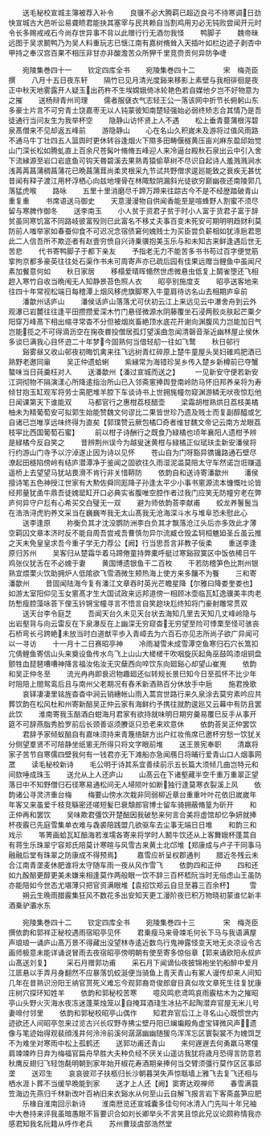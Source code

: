 <!-- { "loadSidebar": true } -->
　　送毛秘校宣城主簿被荐入补令
　　良骥不必大腾羁已超迈良弓不待寒调日劲快宣城古大邑听讼易聋瞆君能抉其塞宰与民共赖自当割鸡用刃必无钝败尝闻开元时令长多赐戒戒石今尚存世异事不背以此赠行行无酒勿我怪
　　鸭脚子
　　魏帝昧远图于吴求鬭鸭乃为吴人料重玩志已惬江南有嘉树脩耸入天插叶如栏边迹子剥杏中甲持之奉汉宫百果不相压非甘亦非酸澹苦众所狎千里竞赍贡何异防争啑













　　宛陵集巻四十一
　　钦定四库全书
　　宛陵集巻四十二　　　　宋　梅尧臣　撰
　　八月十五日夜东轩
　　隔竹已见月清光度谿来移影上素壁与我相徘徊是夜正中秋天地雾露开人疑玉出药杵不生埃嫦娥倚冰轮艳色若自媒他夕岂不好物意为之摧
　　送杨辩青州司理
　　儒者服褎衣气志轻王公一落该网中折节长俯躬山东多豪士片言不可穷青土饶嘉枣无以人钝蒙彼知南楚轻强始必弱终矫志合其情乃是吾徒通行当问友生为我举杯空
　　隐静山访怀贤上人不遇
　　松上垂青蔓蒲根泻碧泉髙僧来不见却返五峰前
　　游隐静山
　　心在名山久积嵗未及游将过值风雨路不通马牛丁壮四五人篮舆时更休转谷逢烟火下隰多田畴偃穟黄压亩刈麻东盈邱始觉山门深长松如腾虬直上百余尺苍髯叶脩脩五峰迎人来冷逼台殿秋石泉出云中引入舍下流縁源至岩口岩底鱼可钩天昬碧溪去果熟青猿偷草树不尽识自起诗人羞溅溅涧水浅苒苒菖蒲稠菖蒲花已晩菖蒲茸尚柔灵根采九节试共野僧求逡廵能致之衰疾无甚忧昔闻有释子渡江用杯浮栖心向兹地埋骨在林陬駮阴漏斜光徒欲穷巅幽夜还南陵郭几落猛虎喉
　　路咏
　　五里十里消磨尽千蹄万蹄来往踪古今不是不经歴踏破青山重复重
　　书席语送马御史
　　天意漫漫物自供闻香能至是喧蜂野人割蜜不须尽留与寒脾作御冬
　　送李南玉
　　小人贫于资君子贫于时小人富于货君子富于辞贫虽同寒饥富不同路岐彼富殁则巳此富名不移丈夫事百变未死安可期明明趋财利莫防前人嗤举家如春蚕仰食不可迟况念宿债窘何媿贱士为买臣尝负薪相如犹涤巵君思此二人信吾所不欺迩者有赵壹穷愤自兴诗乗骥抱美玉乐与和未知古来鲜逢遇后世无苦悲
　　代书寄鸭脚子于都下亲友
　　予指老无力不能苦多书书苟过百字便觉筋挛拘京都多豪英往往处石渠作书未可周寄声亦已疏后园有佳果远赠当鲤鱼中虽闻尺素加餐意何如
　　秋日家居
　　移榻爱晴晖翛然世虑微悬虫低复上鬬雀堕还飞相趂入寒竹自收当晩闱无人知静景苔色照人衣
　　昭亭别施度支
　　昭亭送客地来往四十年常视松端日每稽潭上烟风移虎旗脚寒入牛童肩待访名山去相期庐阜前
　　潘歙州话庐山
　　潘侯话庐山落落尤可伏初云江上来远见云中瀑舍舟到云外观瀑已岩麓往往逢平田攒攒爱深木竹门悬径微源水阴藤覆坐石浸两骹炎肤起芒粟夕阳穿万峰髙下相出缩寻常杳不分但被烟岚畜絶顶水底花开谢向渊腹风力岂能加日气岂能揽之不可得滴沥空在掬夜昬投僧居孤灯望溪曲忽闻清磬音渐近幽林屋止侯休多谈巳满我心目怀逰二十年梦今固熟何当借轻舠一往如飞鹜
　　秋日邨行
　　谿雾昼又收山邨夜初晦饥禽来往飞远树青红碎原上楚牛童屋头吴妇碓鸡肥酒已熟野老邀同軰
　　吴正仲遗蛤蜊
　　紫縁常为海错珍吴乡传入楚乡新樽前已夺蟹螯味当日莼羹枉对人
　　送潘歙州【潘过宣城而送之】
　　一见新安守便若新安江洞彻物不隔演漾心所降逺指治所山已入邻斋窻捧舆登南岭防马怀旧邦养亲将为寿倾甘抱玉缸观军将劳士脔肥堆羊腔下车谈诗书上世拥旄幢勿窥渊游鳞无吠夜惊尨他日闻课第天下谁能双
　　马都官行之惠柑荔枝醋壶
　　梁霜胡柑熟烘日荔枝美橘柚未为精葡萄安可拟郭生始能赞魏文何谬比二果皆世珍乃遗及贱士而复副醇醯或乞自诸已岂唯享远味终得为直矣【郭璞赞云厥包橘□奇者维甘魏文帝记云南方龙眼荔枝寜比西国葡萄石蜜】
　　前以柑子诗酬行之既食乃緑橘也顷年襄阳人遗柑予辨是緑橘今反自笑之
　　昔辨荆州误今为越叟迷黄柑与緑橘正似珷玞圭新安潘侯将行约游山门寺予以泞淖遂止因为诗以见怀
　　苍山自为门呀豁异镌镵路通石壁尽潦起田穟陷傍岭有结庐潜潭净于鉴闻之固欲往久雨湿泥滥莫陪太守车然诺岂诳赚遥遥桥上去望望马犹站畏滑不肯行非关惜鞯防
　　依韵自和送诗寄潘歙州
　　潘侯擅诗笔五色神授江世家有大勲佐舜同厖降子孙逢太平少小事书窻源流本慷慨吐论皆经邦量犹圅牛鼎吾徒媿罂缸开口必典实省腹唯空腔作者过我门应笑无防幢穷老在弊庐何异守户尨有心希买交白璧无一双
　　避为师依韵荅李献甫
　　蛟龙养鬐鬛当在浩浩浔虎豹养文采当在巍巍岑我无太山髙我无沧海深斗水与堆阜恐未慰此心
　　送李逢原
　　祢衡负其才沈没鹦防洲李白负其才飘落沧江头后亦多效此才薄空羁囚文章本济时反不能自周吾尝戒吾曹慎勿异尔流臧仓毁孟轲桓魋廹圣丘虽云推之天未免皇皇求吾今重子学无力荐公【阙】行当思吾言非教子佞柔
　　重送李逢原归苏州
　　吴客归从楚霜华着马蹄倦童持弊橐呼艇过寒谿寂寞区中饭依稀日午鸡张仪犹舌在不必媿于妻
　　黄国博遗银鱼干二百枚
　　干若防稽笋色比荆州银熟宜煨栗火饮助拥炉人低隂欲飞雪酒微生颊热海上使方来多饟不为餮
　　三和寄潘歙州
　　昔固闻陆海今复有潘江文章吞时英光芒瞻星降【尔雅曰降娄奎娄也】如游太室阳仰见玉女窻髙才生大国试政来远邦道傍一相顾冰壶临瓦缸逸骥美丰肉老防慙瘦腔藻咏荅下俚玉钤锵宝幢寻言不悟言自笑趂块尨终知将门豪射雕常贯双
　　送天台李令庭芝
　　吾闻天台久未见天台状去海知几里去天知几丈峰岭隐与出岩壑背与向云雷反在下泉瀑反在上幽深无穷窥杳无穷望至险可悸栗至怪可骇丧石桥弯长弓跨絶未放当时白道猷平歩入青嶂去为六百石亦见志所尚子欲广异闻可以一寻访
　　十一月十二日赛昭亭神
　　冷雨凝雪未成雪潭空鱼寒归石穴长篙扣宂倩鲤鱼寄信山头来奠设鱼传水鸟飞上山山大槎槎干吹咽旋灰起角巫鼓鸣漆俎铜盘颤牲血琵琶嘈嘈神降言福汝佑汝无灾蘖西向啐饮东向廻谿心却望山崔嵬
　　依韵和吴正仲冬至
　　流光冉冉即衰迟物趣廻还似转规长景巳知今日至孤怀不比少年时阻陪上閤鸳鸾后且与南州父老期况有舂禾新酒熟百分休放手中巵
　　施君挽歌
　　哀铎凄凄里铭旌杳杳中涧云销繐帐山雨入蒿宫世路行来久泉涂去莫穷素吟应共葬饮韵在松风杜和州寄新醅吴正仲云家有海鲜约予携往就酌逡廵又云幕中有防且罢此饮
　　淮南寄我玉醅酒白蚶海月君家有欲持就味明日期穷羹易覆巳反手从事开筵不可辞燕脂秀脸罗前后长颈善讴须賸讴只恐老来欢意休
　　依韵荅吴正仲罢饮
　　君辞予家倾蚁醅自有嘉味须持来青篾络缾方出户红妆侑席已邀杯穷愁一饮犹关分侧望羣贤不可陪静坐纸窻无所得只将文字眼前堆
　　送王景宪奉职
　　清羸将家子苦节自寒儒四壁我何有一钱君亦无下滩船亦急闻鴈日将晡行爱青山口人烟事网罛
　　读毛秘校新诗
　　毛公明于诗其系宜善续前示五长篇大须倾几曲岂特元和间欬唾成珠玉
　　送允从上人还庐山
　　山髙云在下诸壑藏半空千重万重翠正望落日中不知野僧归石径寒易通松间无人埽陨叶如断独行逢莫寒衣裂溪上风
　　依韵诸公寻灵济重台梅
　　梅要山傍水次栽非同弱柳近章台重重叶叶花依旧嵗嵗年年客又来虽爱千枝竞緐密还嗟短髪巳衰頽郎官博士留车骑拥蔽脩篁为斫开
　　和正仲再和罢饮
　　吴味欺君彊饮开楚醅因我破愁来何言合美将虚馆却忆争妍就捧杯夜霰已先庭雪集单衣难与毳裘陪践盟几欲驱车去尘事无端日日堆
　　和韵三和戏示
　　笭箐画蛤瓦缸醅海若淮壖各寄来将学时人鬭牛饮还从上客舞娥杯蓬蒿自有蒋生乐珠翠宁容郑氏陪莫计寒暄与风雪古来黄土北邙堆【郑康成与卢子干同事马融融后堂有珠翠之防康成不得预焉】
　　嘉雪应祈呈权郡通判
　　腊近冬残云未合江南青垄麦休肥谁将太守随车雨一夜从风作雪飞
　　依韵四和正仲
　　四和还如九酘醅更醇更美未嫌来相逢莫作两般眼一饮不辞三百杯嵇阮当时无俗虑山王虽防亦能陪如今世态尤堪薄只把官资满眼堆【袁招饮郑云自旦至暮三百余杯】
　　雪
　　朔云生晩雨腊霰集狂风不数花多出安知天更工漫阶夜巳积万物晓初蒙谁忆新丰酒乗驴灞水东





　　宛陵集巻四十二
　　钦定四库全书
　　宛陵集巻四十三　　　　宋　梅尧臣　撰依韵和郭祥正秘校遇雨宿昭亭见怀
　　君乗瘦马来骨竦毛何长下马与我语满屋声琅琅一诵庐山髙万景不得藏出没望林寺逺近数鸟行鬼神露怪变天地无炎凉设令古画师极意未能详诵说冒雨去夜宿昭亭傍明朝有使至寄多惊俗章【郭来诵欧阳永叔庐山髙送刘复】
　　采石月赠郭功甫
　　采石月下闻谪仙夜披锦袍坐钓船醉中爱月江厎悬以手弄月身翻然不应暴落饥蛟涎便当骑鱼上青天青山有冢人谩传却来人间知几年在昔熟识汾阳王纳官贳死义难忘今观郭裔竒俊郎睂目真似攻文章死生往复犹康庄树穴探环知姓羊
　　依韵和郭秘校苦寒
　　噫风鸣悲鸢鸣哀雨霰枯木为之摧昭亭山头野火灭海水夜冻迷蓬莱烛笼以自掩耳酒琖生冰拈不起陶潜弃官屋无米儿号妻啼付邻里
　　依韵和郭秘校昭亭山偶作
　　知君弃官后江上寻名山心既惯世内迹欲还人间昭亭忽来过览古兴长叹野寺拂尘壁丹阳已斓斒殿角虚宝铎微风声遗像与笔迹始得观裴顔浅井何泠泠前溪何潺潺幽幽随猨鸟浑浑忘区寰裂裳不为媿饵芝不为难坐对寒雨中松上孤鹤还
　　送郭功甫还青山
　　来何遟遟去何勇羸马寒僮肩竦竦昨日弃为梅福官扁舟早胜大夫种负经不厌关山遥访我犹将歳月恐得言防意若秋鹰反翅归飞轻饱氄明朝到家年始开椒花寿酒期亲捧何当交臂须彊行莫作区区事邱垄
　　送邓生
　　哀哀彼邓子扶柩归长沙朝暮哭失声惊聒墙上雅飞去复飞还相与栖水涯卜葬不当缓早晩能到家
　　送才上人还【阙】窦寄达观禅师
　　春雪满蓑笠海边先燕归千林新改叶百衲旧来衣谿水从何至山云自解飞报言岩下客斋盋笋应肥
　　乐椽自淮南回示新诗
　　淮南厯览还宣城囊多佳句何冰清入门先叫十年兄袖中大巻持来评我虽暗愚眼不盲要识合如刘长卿举头不言笑且惊此兄议论颇称情我亦感君知我名阮籍从呼作老兵
　　苏州曹琰虞部浩然堂
